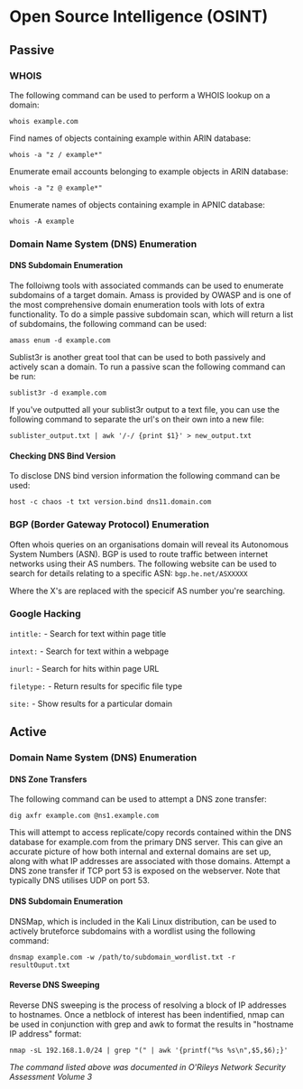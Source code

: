 # Open Source Intelligence (OSINT)

## Passive

### WHOIS

The following command can be used to perform a WHOIS lookup on a domain:

`whois example.com`

Find names of objects containing example within ARIN database:

`whois -a "z / example*"`

Enumerate email accounts belonging to example objects in ARIN database:

`whois -a "z @ example*"`

Enumerate names of objects containing example in APNIC database:

`whois -A example`

### Domain Name System (DNS) Enumeration


#### DNS Subdomain Enumeration

The folloiwng tools with associated commands can be used to enumerate subdomains of a target domain.  Amass is provided by OWASP and is one of the most comprehensive domain enumeration tools with lots of extra functionality. To do a simple passive subdomain scan, which will return a list of subdomains, the following command can be used:

`amass enum -d example.com`

Sublist3r is another great tool that can be used to both passively and actively scan a domain.  To run a passive scan the following command can be run:

`sublist3r -d example.com`

If you've outputted all your sublist3r output to a text file, you can use the following command to separate the url's on their own into a new file:

`sublister_output.txt | awk '/-/ {print $1}' > new_output.txt`

#### Checking DNS Bind Version

To disclose DNS bind version information the following command can be used:

`host -c chaos -t txt version.bind dns11.domain.com`

### BGP (Border Gateway Protocol) Enumeration

Often whois queries on an organisations domain will reveal its Autonomous System Numbers (ASN).  BGP is used to route traffic between internet networks using their AS numbers.  The following website can be used to search for details relating to a specific ASN:
`bgp.he.net/ASXXXXX`

Where the X's are replaced with the specicif AS number you're searching.

### Google Hacking

`intitle:`  - Search for text within page title

`intext:`   - Search for text within a webpage

`inurl:`    - Search for hits within page URL

`filetype:` - Return results for specific file type

`site:`     - Show results for a particular domain


## Active

### Domain Name System (DNS) Enumeration

#### DNS Zone Transfers

The following command can be used to attempt a DNS zone transfer:

`dig axfr example.com @ns1.example.com`

This will attempt to access replicate/copy records contained within the DNS database for example.com from the primary DNS server.  This can give an accurate picture of how both internal and external domains are set up, along with what IP addresses are associated with those domains.  Attempt a DNS zone transfer if TCP port 53 is exposed on the webserver.  Note that typically DNS utilises UDP on port 53.

#### DNS Subdomain Enumeration

DNSMap, which is included in the Kali Linux distribution, can be used to actively bruteforce subdomains with a wordlist using the following command:

`dnsmap example.com -w /path/to/subdomain_wordlist.txt -r resultOuput.txt`

#### Reverse DNS Sweeping

Reverse DNS sweeping is the process of resolving a block of IP addresses to hostnames.  Once a netblock of interest has been indentified, nmap can be used in conjunction with grep and awk to format the results in "hostname  IP address" format:

`nmap -sL 192.168.1.0/24 | grep "(" | awk '{printf("%s %s\n",$5,$6);}'`

*The command listed above was documented in O'Rileys Network Security Assessment Volume 3*

